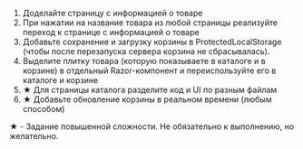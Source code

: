 1. Доделайте страницу с информацией о товаре
2. При нажатии на название товара из любой страницы реализуйте переход к странице с информацией о товаре
3. Добавьте сохранение и загрузку корзины в ProtectedLocalStorage (чтобы после перезапуска сервера корзина не сбрасывалась).
4. Выделите плитку товара (которую показываете в каталоге и в корзине) в отдельный Razor-компонент и переиспользуйте его в каталоге и корзине
5. ★ Для страницы каталога разделите код и UI по разным файлам
6. ★ Добавьте обновление корзины в реальном времени (любым способом)

★ - Задание повышенной сложности. Не обязательно к выполнению, но желательно.
